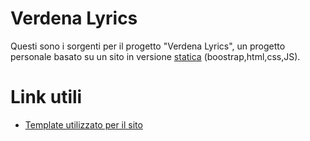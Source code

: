 # Verdena Lyrics
Questi sono i sorgenti per il progetto "Verdena Lyrics", un progetto personale basato su un sito in versione [statica](https://verdenalyrics.netlify.app/index.html) (boostrap,html,css,JS).

# Link utili
- [Template utilizzato per il sito](https://bootstrapmade.com/day-multipurpose-html-template-for-free/)<br />
